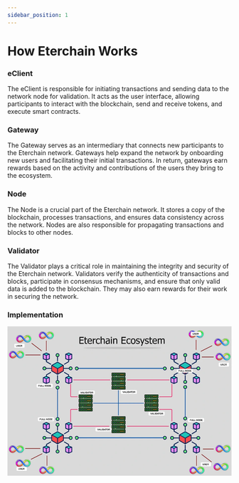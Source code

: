 ```yaml
---
sidebar_position: 1
---
```


# How Eterchain Works
### eClient
The eClient is responsible for initiating transactions and sending data to the network node for validation. It acts as the user interface, allowing participants to interact with the blockchain, send and receive tokens, and execute smart contracts.

### Gateway
The Gateway serves as an intermediary that connects new participants to the Eterchain network. Gateways help expand the network by onboarding new users and facilitating their initial transactions. In return, gateways earn rewards based on the activity and contributions of the users they bring to the ecosystem.

### Node
The Node is a crucial part of the Eterchain network. It stores a copy of the blockchain, processes transactions, and ensures data consistency across the network. Nodes are also responsible for propagating transactions and blocks to other nodes.

### Validator
The Validator plays a critical role in maintaining the integrity and security of the Eterchain network. Validators verify the authenticity of transactions and blocks, participate in consensus mechanisms, and ensure that only valid data is added to the blockchain. They may also earn rewards for their work in securing the network.

### Implementation

![Ecosystem](./img/ecosystem_900x600.webp)
